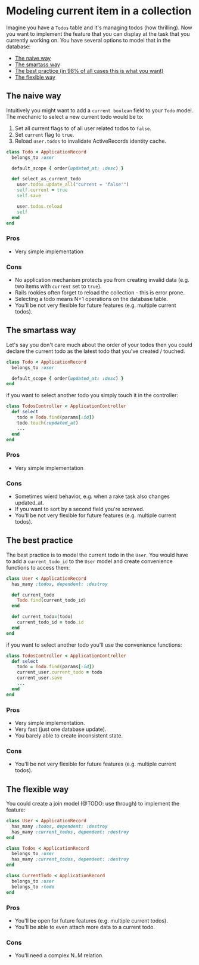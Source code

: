 # Modeling current item in a collection

Imagine you have a `Todos` table and it's managing todos (how thrilling). Now you want to implement the feature that you can display at the task that you currently working on. You have several options to model that in the database:

* [The naive way](#The-naive-way)
* [The smartass way](#The-smartass-way)
* [The best practice (in 98% of all cases this is what you want)](#the-best-practice)
* [The flexible way](#the-flexible-way)

## The naive way

Intuitively you might want to add a `current boolean` field to your `Todo` model. The mechanic to select a new current todo would be to:

1. Set all current flags to of all user related todos to `false`.
2. Set `current` flag to `true`.
3. Reload `user.todos` to invalidate ActiveRecords identity cache.

```ruby
class Todo < ApplicationRecord
  belongs_to :user

  default_scope { order(updated_at: :desc) }

  def select_as_current_todo
    user.todos.update_all("current = 'false'")
    self.current = true
    self.save

    user.todos.reload
    self
  end
end
```

### Pros

* Very simple implementation

### Cons

* No application mechanism protects you from creating invalid data (e.g. two items with `current` set to `true`).
* Rails rookies often forget to reload the collection - this is error prone.
* Selecting a todo means N+1 operations on the database table.
* You'll be not very flexible for future features (e.g. multiple current todos).

## The smartass way

Let's say you don't care much about the order of your todos then you could declare the current todo as the latest todo that you've created / touched.

```ruby
class Todo < ApplicationRecord
  belongs_to :user

  default_scope { order(updated_at: :desc) }
end
```

if you want to select another todo you simply touch it in the controller:

```ruby
class TodosController < ApplicationController
  def select
    todo = Todo.find(params[:id])
    todo.touch(:updated_at)
    ...
  end
end
```

### Pros

* Very simple implementation

### Cons

* Sometimes wierd behavior, e.g. when a rake task also changes updated_at.
* If you want to sort by a second field you're screwed.
* You'll be not very flexible for future features (e.g. multiple current todos).

## The best practice

The best practice is to model the current todo in the `User`. You would have to add a `current_todo_id` to the `User` model and create convenience functions to access them:

```ruby
class User < ApplicationRecord
  has_many :todos, dependent: :destroy

  def current_todo
    Todo.find(current_todo_id)
  end

  def current_todo=(todo)
    current_todo_id = todo.id
  end
end
```

if you want to select another todo you'll use the convenience functions:

```ruby
class TodosController < ApplicationController
  def select
    todo = Todo.find(params[:id])
    current_user.current_todo = todo
    current_user.save
    ...
  end
end
```

### Pros

* Very simple implementation.
* Very fast (just one database update).
* You barely able to create inconsistent state.

### Cons

* You'll be not very flexible for future features (e.g. multiple current todos).

## The flexible way

You could create a join model (@TODO: use through) to implement the feature:

```ruby
class User < ApplicationRecord
  has_many :todos, dependent: :destroy
  has_many :current_todos, dependent: :destroy
end

class Todos < ApplicationRecord
  belongs_to :user
  has_many :current_todos, dependent: :destroy
end

class CurrentTodo < ApplicationRecord
  belongs_to :user
  belongs_to :todo
end
```

### Pros

* You'll be open for future features (e.g. multiple current todos).
* You'll be able to even attach more data to a current todo.

### Cons

* You'll need a complex N..M relation.
